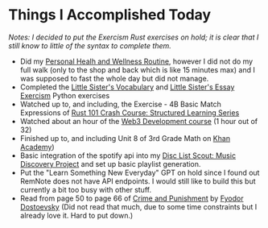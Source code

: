 # Things I Accomplished Today

_Notes: I decided to put the Exercism Rust exercises on hold; it is clear that I still know to little of the syntax to complete them._

- Did my [Personal Healh and Wellness Routine](../../routines/personal-health-and-wellness-routine-2024-week-1.md), however I did not do my full walk (only to the shop and back which is like 15 minutes max) and I was supposed to fast the whole day but did not manage.
- Completed the [Little Sister's Vocabulary](https://exercism.org/tracks/python/exercises/little-sisters-vocab) and [Little Sister's Essay](https://exercism.org/tracks/python/exercises/little-sisters-essay) [Exercism](https://exercism.org) Python exercises
- Watched up to, and including, the Exercise - 4B Basic Match Expressions of [Rust 101 Crash Course: Structured Learning Series](https://www.youtube.com/watch?v=lzKeecy4OmQ)
- Watched about an hour of the [Web3 Development course](https://www.youtube.com/watch?v=gyMwXuJrbJQ) (1 hour out of 32)
- Finished up to, and including Unit 8 of 3rd Grade Math on [Khan Academy](https://www.khanacademy.org))
- Basic integration of the spotify api into my [Disc List Scout: Music Discovery Project](https://github.com/evorhard/Disc-List-Scout--Music-Discovery) and set up basic playlist generation.
- Put the "Learn Something New Everyday" GPT on hold since I found out RemNote does not have API endpoints. I would still like to build this but currently a bit too busy with other stuff.
- Read from page 50 to page 66 of [Crime and Punishment](https://www.goodreads.com/book/show/7144.Crime_and_Punishment) by [Fyodor Dostoevsky](https://www.goodreads.com/author/show/3137322.Fyodor_Dostoevsky) (Did not read that much, due to some time constraints but I already love it. Hard to put down.)
